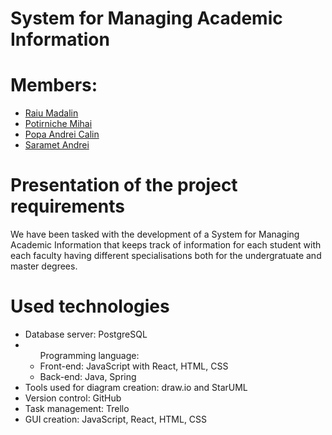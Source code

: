 # System for Managing Academic Information
# Members:

<ul>
    <li><a href="https://github.com/916-Raiu-Madalin">Raiu Madalin</a></li>
    <li><a href="https://github.com/mihaidaniel34">Potirniche Mihai</a></li>
    <li><a href="https://github.com/916-Popa-Andrei-Calin">Popa Andrei Calin</a></li>
    <li><a href="https://github.com/916-Saramet-Andrei">Saramet Andrei</a></li>
</ul>

# Presentation of the project requirements

We have been tasked with the development of a System for Managing Academic Information that keeps track of information for each student with each faculty having different specialisations both for the undergratuate and master degrees.


# Used technologies
<ul>
<li>Database server: PostgreSQL</li>
<li>
    <ul>
        Programming language:
        <li>Front-end: JavaScript with React, HTML, CSS</li>
        <li>Back-end: Java, Spring</li> 
    </ul>
</li>
<li>Tools used for diagram creation: draw.io and StarUML</li>
<li>Version control: GitHub</li>
<li>Task management: Trello</li>
<li>GUI creation: JavaScript, React, HTML, CSS</li>
</li>

</ul>
